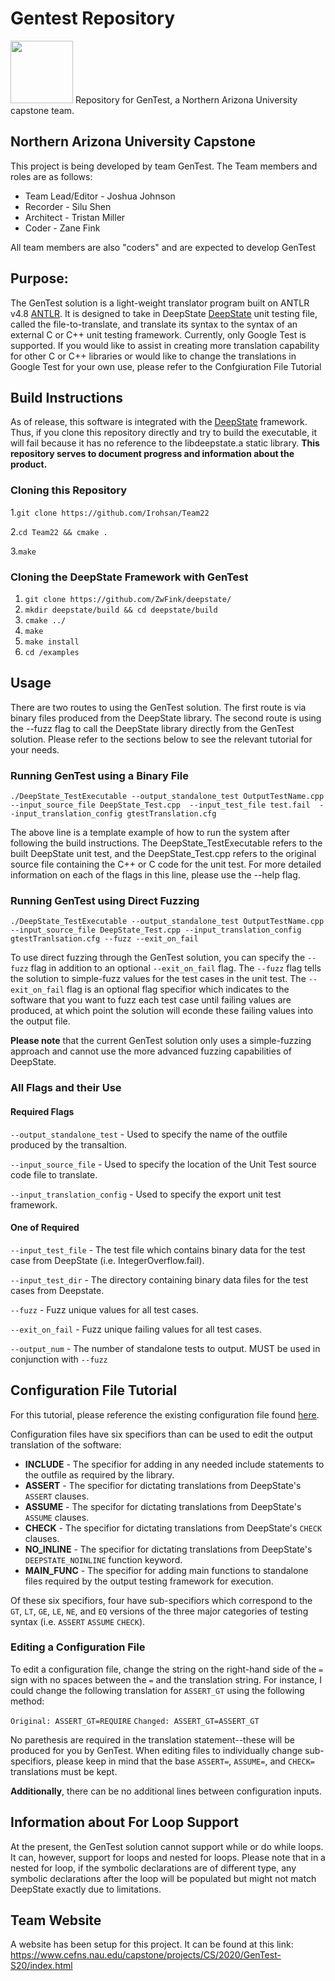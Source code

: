 # Gentest Repository

<img src="https://www.cefns.nau.edu/capstone/projects/CS/2020/GenTest-S20/images/Team_Logo_Large.png" width="100"/>
Repository for GenTest, a Northern Arizona University capstone team.

## Northern Arizona University Capstone
This project is being developed by team GenTest. The Team members and roles are as follows:
* Team Lead/Editor - Joshua Johnson
* Recorder - Silu Shen
* Architect - Tristan Miller
* Coder - Zane Fink

All team members are also "coders" and are expected to develop GenTest


## Purpose:
The GenTest solution is a light-weight translator program built on ANTLR v4.8 [ANTLR](https://www.antlr.org/). It is designed to take in DeepState [DeepState](https://github.com/trailofbits/deepstate) unit testing file, called the file-to-translate, and translate its syntax to the syntax of an external C or C++ unit testing framework. Currently, only Google Test is supported. If you would like to assist in creating more translation capability for other C or C++ libraries or would like to change the translations in Google Test for your own use, please refer to the Confgiuration File Tutorial
 
## Build Instructions
As of release, this software is integrated with the [DeepState](https://github.com/trailofbits/deepstate) framework. Thus, if you clone this repository directly and try to build the executable, it will fail because it has no reference to the libdeepstate.a static library. **This repository serves to document progress and information about the product.**

### Cloning this Repository
1.`git clone https://github.com/Irohsan/Team22`

2.`cd Team22 && cmake .`

3.`make`

### Cloning the DeepState Framework with GenTest
1. `git clone https://github.com/ZwFink/deepstate/`
2. `mkdir deepstate/build && cd deepstate/build`
3. `cmake ../`
4. `make`
5. `make install`
6. `cd /examples`

## Usage
There are two routes to using the GenTest solution. The first route is via binary files produced from the DeepState library. The second route is using the --fuzz flag to call the DeepState library directly from the GenTest solution. Please refer to the sections below to see the relevant tutorial for your needs.

### Running GenTest using a Binary File

`./DeepState_TestExecutable --output_standalone_test OutputTestName.cpp 
                            --input_source_file DeepState_Test.cpp 
                            --input_test_file test.fail 
                            --input_translation_config gtestTranslation.cfg`
                            
The above line is a template example of how to run the system after following the build instructions. The DeepState_TestExecutable refers to the built DeepState unit test, and the DeepState_Test.cpp refers to the original source file containing the C++ or C code for the unit test. For more detailed information on each of the flags in this line, please use the --help flag.

### Running GenTest using Direct Fuzzing

`./DeepState_TestExecutable --output_standalone_test OutputTestName.cpp
                            --input_source_file DeepState_Test.cpp
                            --input_translation_config gtestTranlsation.cfg
                            --fuzz
                            --exit_on_fail`
 
To use direct fuzzing through the GenTest solution, you can specify the `--fuzz` flag in addition to an optional `--exit_on_fail` flag. The `--fuzz` flag tells the solution to simple-fuzz values for the test cases in the unit test. The `--exit_on_fail` flag is an optional flag specifior which indicates to the software that you want to fuzz each test case until failing values are produced, at which point the solution will econde these failing values into the output file. 

**Please note** that the current GenTest solution only uses a simple-fuzzing approach and cannot use the more advanced fuzzing capabilities of DeepState.

### All Flags and their Use
#### Required Flags
`--output_standalone_test` - Used to specify the name of the outfile produced by the transaltion.

`--input_source_file` - Used to specify the location of the Unit Test source code file to translate.

`--input_translation_config` - Used to specify the export unit test framework.
#### One of Required
`--input_test_file` - The test file which contains binary data for the test case from DeepState (i.e. IntegerOverflow.fail).

`--input_test_dir` - The directory containing binary data files for the test cases from Deepstate.

`--fuzz` - Fuzz unique values for all test cases.

`--exit_on_fail` - Fuzz unique failing values for all test cases.

`--output_num` - The number of standalone tests to output. MUST be used in conjunction with `--fuzz`

## Configuration File Tutorial
For this tutorial, please reference the existing configuration file found [here](test/test_data/gtestTranslation.cfg).

Configuration files have six specifiors than can be used to edit the output translation of the software:
- **INCLUDE** - The specifior for adding in any needed include statements to the outfile as required by the library.
- **ASSERT** - The specifior for dictating translations from DeepState's `ASSERT` clauses.
- **ASSUME** - The specifor for dictating translations from DeepState's `ASSUME` clauses.
- **CHECK** - The specifior for dictating translations from DeepState's `CHECK` clauses.
- **NO_INLINE** - The specifior for dictating translations from DeepState's `DEEPSTATE_NOINLINE` function keyword.
- **MAIN_FUNC** - The specifior for adding main functions to standalone files required by the output testing framework for execution.

Of these six specifiors, four have sub-specifiors which correspond to the `GT`, `LT`, `GE`, `LE`, `NE`, and `EQ` versions of the three major categories of testing syntax (i.e. `ASSERT` `ASSUME` `CHECK`).

### Editing a Configuration File
To edit a configuration file, change the string on the right-hand side of the `=` sign with no spaces between the `=` and the translation string. For instance, I could change the following translation for `ASSERT_GT` using the following method:

`Original: ASSERT_GT=REQUIRE`
`Changed: ASSERT_GT=ASSERT_GT`

No parethesis are required in the translation statement--these will be produced for you by GenTest. When editing files to individually change sub-specifiors, please keep in mind that the base `ASSERT=`, `ASSUME=`, and `CHECK=` translations must be kept.

**Additionally**, there can be no additional lines between configuration inputs.

## Information about For Loop Support
At the present, the GenTest solution cannot support while or do while loops. It can, however, support for loops and nested for loops. Please note that in a nested for loop, if the symbolic declarations are of different type, any symbolic declarations after the loop will be populated but might not match DeepState exactly due to limitations.







## Team Website
A website has been setup for this project. It can be found at this link:
https://www.cefns.nau.edu/capstone/projects/CS/2020/GenTest-S20/index.html


